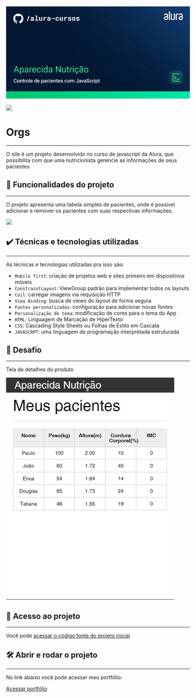 
![Thumbnail GitHub](./img/Programa%C3%A7%C3%A3o-Aparecida%20Nutri%C3%A7%C3%A3o.png)

![](https://img.shields.io/github/license/alura-cursos/android-com-kotlin-personalizando-ui)

# Orgs
<hr>

O site é um projeto desenvolvido no curso de javascript da Alura, que possibilita com que uma nutricionista gerencie as informações de seus pacientes

## 🔨 Funcionalidades do projeto
<hr>

O projeto apresenta uma tabela simples de pacientes, onde é possível adicionar e remover os pacientes com suas respectivas informações.

![](img/amostra.gif)

## ✔️ Técnicas e tecnologias utilizadas
<hr>

As técnicas e tecnologias utilizadas pra isso são:

- `Mobile first`: criação de projetos web e sites primeiro em dispositivos móveis
- `ConstraintLayout`: ViewGroup padrão para implementar todos os layouts
- `Coil`: carregar imagens via requisição HTTP
- `View Binding`: busca de views do layout de forma segura
- `Fontes personalizadas`: configuração para adicionar novas fontes
- `Personalização de tema`: modificação de cores para o tema do App
- `HTML`: Linguagem de Marcação de HiperTexto
- `CSS`: Cascading Style Sheets ou Folhas de Estilo em Cascata
- `JAVASCRPT`: uma linguagem de programação interpretada estruturada

## 🎯 Desafio
<hr>


Tela de detalhes do produto

![orgs-desafio-detalhes](./img/TELA.PNG)


## 📁 Acesso ao projeto
<hr>

Você pode [acessar o código fonte do projeto inicial](https://github.com/Joseulisses065/aparecida-nutricao)

## 🛠️ Abrir e rodar o projeto

<hr>

No link abaixo você pode acessar meu portfólio:

[Acessar portfólio](LINK)